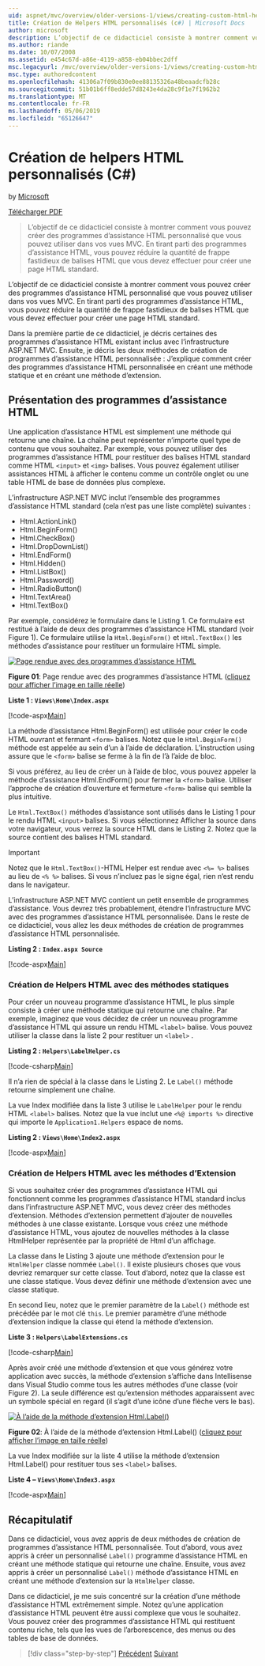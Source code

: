 ```yaml
---
uid: aspnet/mvc/overview/older-versions-1/views/creating-custom-html-helpers-cs
title: Création de Helpers HTML personnalisés (c#) | Microsoft Docs
author: microsoft
description: L’objectif de ce didacticiel consiste à montrer comment vous pouvez créer des programmes d’assistance HTML personnalisé que vous pouvez utiliser dans vos vues MVC. En tirant parti du programme d’assistance HTML...
ms.author: riande
ms.date: 10/07/2008
ms.assetid: e454c67d-a86e-4119-a858-eb04bbec2dff
msc.legacyurl: /mvc/overview/older-versions-1/views/creating-custom-html-helpers-cs
msc.type: authoredcontent
ms.openlocfilehash: 41306a7f09b830e0ee88135326a48beaadcfb28c
ms.sourcegitcommit: 51b01b6ff8edde57d8243e4da28c9f1e7f1962b2
ms.translationtype: MT
ms.contentlocale: fr-FR
ms.lasthandoff: 05/06/2019
ms.locfileid: "65126647"
---
```

# <a name="creating-custom-html-helpers-c"></a>Création de helpers HTML personnalisés (C#)

by [Microsoft](https://github.com/microsoft)

[Télécharger PDF](http://download.microsoft.com/download/1/1/f/11f721aa-d749-4ed7-bb89-a681b68894e6/ASPNET_MVC_Tutorial_9_CS.pdf)

> L’objectif de ce didacticiel consiste à montrer comment vous pouvez créer des programmes d’assistance HTML personnalisé que vous pouvez utiliser dans vos vues MVC. En tirant parti des programmes d’assistance HTML, vous pouvez réduire la quantité de frappe fastidieux de balises HTML que vous devez effectuer pour créer une page HTML standard.

L’objectif de ce didacticiel consiste à montrer comment vous pouvez créer des programmes d’assistance HTML personnalisé que vous pouvez utiliser dans vos vues MVC. En tirant parti des programmes d’assistance HTML, vous pouvez réduire la quantité de frappe fastidieux de balises HTML que vous devez effectuer pour créer une page HTML standard.

Dans la première partie de ce didacticiel, je décris certaines des programmes d’assistance HTML existant inclus avec l’infrastructure ASP.NET MVC. Ensuite, je décris les deux méthodes de création de programmes d’assistance HTML personnalisée : J’explique comment créer des programmes d’assistance HTML personnalisée en créant une méthode statique et en créant une méthode d’extension.

## <a name="understanding-html-helpers"></a>Présentation des programmes d’assistance HTML

Une application d’assistance HTML est simplement une méthode qui retourne une chaîne. La chaîne peut représenter n’importe quel type de contenu que vous souhaitez. Par exemple, vous pouvez utiliser des programmes d’assistance HTML pour restituer des balises HTML standard comme HTML `<input>` et `<img>` balises. Vous pouvez également utiliser assistances HTML à afficher le contenu comme un contrôle onglet ou une table HTML de base de données plus complexe.

L’infrastructure ASP.NET MVC inclut l’ensemble des programmes d’assistance HTML standard (cela n’est pas une liste complète) suivantes :

- Html.ActionLink()
- Html.BeginForm()
- Html.CheckBox()
- Html.DropDownList()
- Html.EndForm()
- Html.Hidden()
- Html.ListBox()
- Html.Password()
- Html.RadioButton()
- Html.TextArea()
- Html.TextBox()

Par exemple, considérez le formulaire dans le Listing 1. Ce formulaire est restitué à l’aide de deux des programmes d’assistance HTML standard (voir Figure 1). Ce formulaire utilise la `Html.BeginForm()` et `Html.TextBox()` les méthodes d’assistance pour restituer un formulaire HTML simple.

[![Page rendue avec des programmes d’assistance HTML](creating-custom-html-helpers-cs/_static/image2.png)](creating-custom-html-helpers-cs/_static/image1.png)

**Figure 01**: Page rendue avec des programmes d’assistance HTML ([cliquez pour afficher l’image en taille réelle](creating-custom-html-helpers-cs/_static/image3.png))

**Liste 1 : `Views\Home\Index.aspx`**

[!code-aspx[Main](creating-custom-html-helpers-cs/samples/sample1.aspx)]

La méthode d’assistance Html.BeginForm() est utilisée pour créer le code HTML ouvrant et fermant `<form>` balises. Notez que le `Html.BeginForm()` méthode est appelée au sein d’un à l’aide de déclaration. L’instruction using assure que le `<form>` balise se ferme à la fin de l’à l’aide de bloc.

Si vous préférez, au lieu de créer un à l’aide de bloc, vous pouvez appeler la méthode d’assistance Html.EndForm() pour fermer la `<form>` balise. Utiliser l’approche de création d’ouverture et fermeture `<form>` balise qui semble la plus intuitive.

Le `Html.TextBox()` méthodes d’assistance sont utilisés dans le Listing 1 pour le rendu HTML `<input>` balises. Si vous sélectionnez Afficher la source dans votre navigateur, vous verrez la source HTML dans le Listing 2. Notez que la source contient des balises HTML standard.

> [!IMPORTANT]
> Notez que le `Html.TextBox()`-HTML Helper est rendue avec `<%= %>` balises au lieu de `<% %>` balises. Si vous n’incluez pas le signe égal, rien n’est rendu dans le navigateur.

L’infrastructure ASP.NET MVC contient un petit ensemble de programmes d’assistance. Vous devrez très probablement, étendre l’infrastructure MVC avec des programmes d’assistance HTML personnalisée. Dans le reste de ce didacticiel, vous allez les deux méthodes de création de programmes d’assistance HTML personnalisée.

**Listing 2 : `Index.aspx Source`**

[!code-aspx[Main](creating-custom-html-helpers-cs/samples/sample2.aspx)]

### <a name="creating-html-helpers-with-static-methods"></a>Création de Helpers HTML avec des méthodes statiques

Pour créer un nouveau programme d’assistance HTML, le plus simple consiste à créer une méthode statique qui retourne une chaîne. Par exemple, imaginez que vous décidez de créer un nouveau programme d’assistance HTML qui assure un rendu HTML `<label>` balise. Vous pouvez utiliser la classe dans la liste 2 pour restituer un `<label>` .

**Listing 2 : `Helpers\LabelHelper.cs`**

[!code-csharp[Main](creating-custom-html-helpers-cs/samples/sample3.cs)]

Il n’a rien de spécial à la classe dans le Listing 2. Le `Label()` méthode retourne simplement une chaîne.

La vue Index modifiée dans la liste 3 utilise le `LabelHelper` pour le rendu HTML `<label>` balises. Notez que la vue inclut une `<%@ imports %>` directive qui importe le `Application1.Helpers` espace de noms.

**Listing 2 : `Views\Home\Index2.aspx`**

[!code-aspx[Main](creating-custom-html-helpers-cs/samples/sample4.aspx)]

### <a name="creating-html-helpers-with-extension-methods"></a>Création de Helpers HTML avec les méthodes d’Extension

Si vous souhaitez créer des programmes d’assistance HTML qui fonctionnent comme les programmes d’assistance HTML standard inclus dans l’infrastructure ASP.NET MVC, vous devez créer des méthodes d’extension. Méthodes d’extension permettent d’ajouter de nouvelles méthodes à une classe existante. Lorsque vous créez une méthode d’assistance HTML, vous ajoutez de nouvelles méthodes à la classe HtmlHelper représentée par la propriété de Html d’un affichage.

La classe dans le Listing 3 ajoute une méthode d’extension pour le `HtmlHelper` classe nommée `Label()`. Il existe plusieurs choses que vous devriez remarquer sur cette classe. Tout d’abord, notez que la classe est une classe statique. Vous devez définir une méthode d’extension avec une classe statique.

En second lieu, notez que le premier paramètre de la `Label()` méthode est précédée par le mot clé `this`. Le premier paramètre d’une méthode d’extension indique la classe qui étend la méthode d’extension.

**Liste 3 : `Helpers\LabelExtensions.cs`**

[!code-csharp[Main](creating-custom-html-helpers-cs/samples/sample5.cs)]

Après avoir créé une méthode d’extension et que vous générez votre application avec succès, la méthode d’extension s’affiche dans Intellisense dans Visual Studio comme tous les autres méthodes d’une classe (voir Figure 2). La seule différence est qu’extension méthodes apparaissent avec un symbole spécial en regard (il s’agit d’une icône d’une flèche vers le bas).

[![À l’aide de la méthode d’extension Html.Label()](creating-custom-html-helpers-cs/_static/image5.png)](creating-custom-html-helpers-cs/_static/image4.png)

**Figure 02**: À l’aide de la méthode d’extension Html.Label() ([cliquez pour afficher l’image en taille réelle](creating-custom-html-helpers-cs/_static/image6.png))

La vue Index modifiée sur la liste 4 utilise la méthode d’extension Html.Label() pour restituer tous ses `<label>` balises.

**Liste 4 – `Views\Home\Index3.aspx`**

[!code-aspx[Main](creating-custom-html-helpers-cs/samples/sample6.aspx)]

## <a name="summary"></a>Récapitulatif

Dans ce didacticiel, vous avez appris de deux méthodes de création de programmes d’assistance HTML personnalisée. Tout d’abord, vous avez appris à créer un personnalisé `Label()` programme d’assistance HTML en créant une méthode statique qui retourne une chaîne. Ensuite, vous avez appris à créer un personnalisé `Label()` méthode d’assistance HTML en créant une méthode d’extension sur la `HtmlHelper` classe.

Dans ce didacticiel, je me suis concentré sur la création d’une méthode d’assistance HTML extrêmement simple. Notez qu’une application d’assistance HTML peuvent être aussi complexe que vous le souhaitez. Vous pouvez créer des programmes d’assistance HTML qui restituent contenu riche, tels que les vues de l’arborescence, des menus ou des tables de base de données.

> [!div class="step-by-step"]
> [Précédent](asp-net-mvc-views-overview-cs.md)
> [Suivant](using-the-tagbuilder-class-to-build-html-helpers-cs.md)
